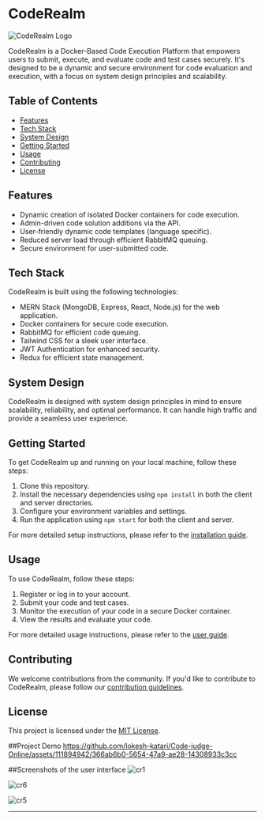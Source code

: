 # CodeRealm

![CodeRealm Logo](link-to-your-logo.png)

CodeRealm is a Docker-Based Code Execution Platform that empowers users to submit, execute, and evaluate code and test cases securely. It's designed to be a dynamic and secure environment for code evaluation and execution, with a focus on system design principles and scalability.

## Table of Contents

- [Features](#features)
- [Tech Stack](#tech-stack)
- [System Design](#system-design)
- [Getting Started](#getting-started)
- [Usage](#usage)
- [Contributing](#contributing)
- [License](#license)

## Features

- Dynamic creation of isolated Docker containers for code execution.
- Admin-driven code solution additions via the API.
- User-friendly dynamic code templates (language specific).
- Reduced server load through efficient RabbitMQ queuing.
- Secure environment for user-submitted code.

## Tech Stack

CodeRealm is built using the following technologies:

- MERN Stack (MongoDB, Express, React, Node.js) for the web application.
- Docker containers for secure code execution.
- RabbitMQ for efficient code queuing.
- Tailwind CSS for a sleek user interface.
- JWT Authentication for enhanced security.
- Redux for efficient state management.

## System Design

CodeRealm is designed with system design principles in mind to ensure scalability, reliability, and optimal performance. It can handle high traffic and provide a seamless user experience.

## Getting Started

To get CodeRealm up and running on your local machine, follow these steps:

1. Clone this repository.
2. Install the necessary dependencies using `npm install` in both the client and server directories.
3. Configure your environment variables and settings.
4. Run the application using `npm start` for both the client and server.

For more detailed setup instructions, please refer to the [installation guide](link-to-your-detailed-setup-guide.md).

## Usage

To use CodeRealm, follow these steps:

1. Register or log in to your account.
2. Submit your code and test cases.
3. Monitor the execution of your code in a secure Docker container.
4. View the results and evaluate your code.

For more detailed usage instructions, please refer to the [user guide](link-to-your-user-guide.md).

## Contributing

We welcome contributions from the community. If you'd like to contribute to CodeRealm, please follow our [contribution guidelines](link-to-your-contribution-guidelines.md).

## License

This project is licensed under the [MIT License](link-to-your-license-file.md).

##Project Demo
https://github.com/lokesh-katari/Code-judge-Online/assets/111894942/366ab6b0-5654-47a9-ae28-14308933c3cc

##Screenshots of the user interface
![cr1](https://github.com/lokesh-katari/Code-judge-Online/assets/111894942/f35192c5-7186-4336-a6b1-ec09ef47b0c0)

![cr6](https://github.com/lokesh-katari/Code-judge-Online/assets/111894942/89d41969-7407-4c57-b9b5-ffc0b1d214d0)

![cr5](https://github.com/lokesh-katari/Code-judge-Online/assets/111894942/abc75eed-2618-4b17-a101-1fd60a3e1d6f)





---
